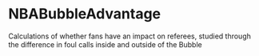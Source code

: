 # NBABubbleAdvantage
Calculations of whether fans have an impact on referees, studied through the difference in foul calls inside and outside of the Bubble


